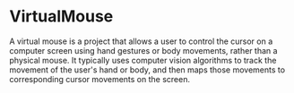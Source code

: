 # VirtualMouse
A virtual mouse is a project that allows a user to control the cursor on a computer screen using hand gestures or body movements, rather than a physical mouse.
It typically uses computer vision algorithms to track the movement of the user's hand or body, and then maps those movements to corresponding cursor movements on the screen. 
